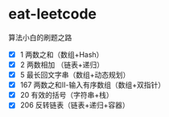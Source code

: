 

# eat-leetcode

算法小白的刷题之路

- [x] 1 两数之和（数组+Hash）
- [x] 2 两数相加 （链表+递归）
- [x] 5 最长回文字串（数组+动态规划）
- [x] 167 两数之和Ⅱ-输入有序数组（数组+双指针）
- [x] 20 有效的括号（字符串+栈）
- [x] 206 反转链表（链表+递归+容器）